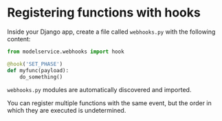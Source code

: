 # Registering functions with hooks

Inside your Django app, create a file called `webhooks.py` with the following content:

```python
from modelservice.webhooks import hook

@hook('SET_PHASE')
def myfunc(payload):
    do_something()
```

`webhooks.py` modules are automatically discovered and imported.

You can register multiple functions with the same event, but the order in which they are executed is undetermined.
